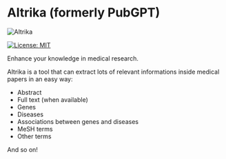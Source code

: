# AItrika (formerly PubGPT)

![AItrika](../assets/logo.png)

[![License: MIT](https://img.shields.io/badge/License-MIT-yellow.svg)](https://opensource.org/licenses/MIT)

Enhance your knowledge in medical research.

AItrika is a tool that can extract lots of relevant informations inside medical papers in an easy way:

- Abstract
- Full text (when available)
- Genes
- Diseases
- Associations between genes and diseases
- MeSH terms
- Other terms

And so on!
